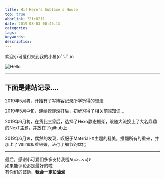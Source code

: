 ```yaml
---
title: Hi! Here's Sublime's House
top: true
abbrlink: 72fc82f1
date: 2019-08-03 00:45:43
categories:
tags:
keywords:
description:
---
```


欢迎小可爱们来到我的小屋(oﾟ▽ﾟ)o  

![Hello](https://i.loli.net/2019/08/03/lFDJQWiYNV1ePmw.jpg)

-----
## 下面是建站记录....

2019年5月初，开始有了写博客记录所学所得的想法  

2019年5月中旬，连续摸爬滚打后，初步习得了相关前端知识...  

2019年6月初，在货比三家后，选择了Hexo静态框架，跟随大流换上了大名鼎鼎的NexT主题，并放在了github上  

2019年6月末，偶然的发现，叹服于Material-X主题的精美，推翻所有的重来，并加上了Valine和看板娘，进行了细节的优化  

-----
最后，感谢小可爱们多多支持我喔٩(๑>◡<๑)۶  
如果能评论那是最好的啦  
有你们的鼓励，**我会一定加油滴**  
